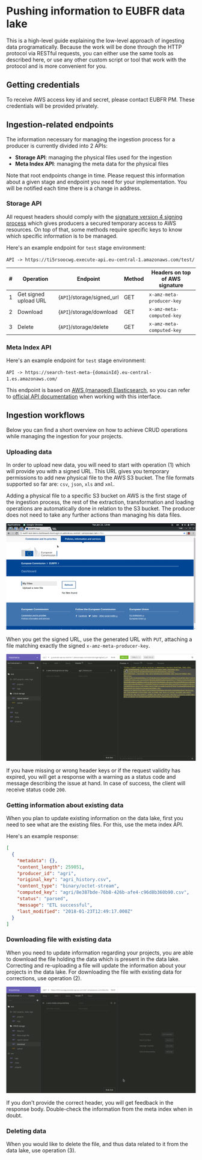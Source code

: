 # Pushing information to EUBFR data lake

This is a high-level guide explaining the low-level approach of ingesting data programatically. Because the work will be done through the HTTP protocol via RESTful requests, you can either use the same tools as described here, or use any other custom script or tool that work with the protocol and is more convenient for you.

## Getting credentials

To receive AWS access key id and secret, please contact EUBFR PM. These credentials will be provided privately.

## Ingestion-related endpoints

The information necessary for managing the ingestion process for a producer is currently divided into 2 APIs:

* **Storage API**: managing the physical files used for the ingestion
* **Meta Index API**: managing the meta data for the physical files

Note that root endpoints change in time. Please request this information about a given stage and endpoint you need for your implementation. You will be notified each time there is a change in address.

### Storage API

All request headers should comply with the [signature version 4 signing process](https://docs.aws.amazon.com/general/latest/gr/signature-version-4.html) which gives producers a secured temporary access to AWS resources. On top of that, some methods require specific keys to know which specific information is to be managed.

Here's an example endpoint for `test` stage environment:

`API -> https://ti5rsoocwg.execute-api.eu-central-1.amazonaws.com/test/`

| #   | Operation             | Endpoint                   | Method | Headers on top of AWS signature |
| --- | --------------------- | -------------------------- | ------ | ------------------------------- |
| 1   | Get signed upload URL | {`API`}/storage/signed_url | GET    | `x-amz-meta-producer-key`       |
| 2   | Download              | {`API`}/storage/download   | GET    | `x-amz-meta-computed-key`       |
| 3   | Delete                | {`API`}/storage/delete     | GET    | `x-amz-meta-computed-key`       |

### Meta Index API

Here's an example endpoint for `test` stage environment:

`API -> https://search-test-meta-{domainId}.eu-central-1.es.amazonaws.com/`

This endpoint is based on [AWS (managed) Elasticsearch](https://docs.aws.amazon.com/elasticsearch-service/latest/developerguide/aes-supported-es-operations.html), so you can refer to [official API documentation](https://www.elastic.co/guide/en/elasticsearch/reference/current/docs.html) when working with this interface.

## Ingestion workflows

Below you can find a short overview on how to achieve CRUD operations while managing the ingestion for your projects.

### Uploading data

In order to upload new data, you will need to start with operation (1) which will provide you with a signed URL. This URL gives you temporary permissions to add new physical file to the AWS S3 bucket. The file formats supported so far are: `csv`, `json`, `xls` and `xml`.

Adding a physical file to a specific S3 bucket on AWS is the first stage of the ingestion process, the rest of the extraction, transformation and loading operations are automatically done in relation to the S3 bucket. The producer does not need to take any further actions than managing his data files.

![Getting a signed upload URL](./assets/signed-upload-flow.gif)

When you get the signed URL, use the generated URL with `PUT`, attaching a file matching exactly the signed `x-amz-meta-producer-key`.

![Uploading data from a signed URL](./assets/upload-data.gif)

If you have missing or wrong header keys or if the request validity has expired, you will get a response with a warning as a status code and message describing the issue at hand. In case of success, the client will receive status code `200`.

### Getting information about existing data

When you plan to update existing information on the data lake, first you need to see what are the existing files. For this, use the meta index API.

Here's an example response:

```json
[
  {
    "metadata": {},
    "content_length": 259051,
    "producer_id": "agri",
    "original_key": "agri_history.csv",
    "content_type": "binary/octet-stream",
    "computed_key": "agri/8e387bde-76b8-426b-afe4-c96d8b360b90.csv",
    "status": "parsed",
    "message": "ETL successful",
    "last_modified": "2018-01-23T12:49:17.000Z"
  }
]
```

### Downloading file with existing data

When you need to update information regarding your projects, you are able to download the file holding the data which is present in the data lake. Correcting and re-uploading a file will update the information about your projects in the data lake. For downloading the file with existing data for corrections, use operation (2).

![Download file with existing data](./assets/downloading-data.gif)

If you don't provide the correct header, you will get feedback in the response body. Double-check the information from the meta index when in doubt.

### Deleting data

When you would like to delete the file, and thus data related to it from the data lake, use operation (3).
